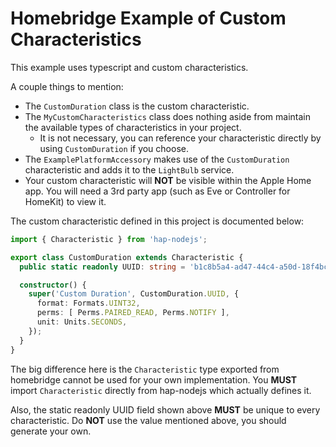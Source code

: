 # Homebridge Example of Custom Characteristics
This example uses typescript and custom characteristics.

A couple things to mention:
- The `CustomDuration` class is the custom characteristic.
- The `MyCustomCharacteristics` class does nothing aside from maintain the available types of characteristics in your project.
  - It is not necessary, you can reference your characteristic directly by using `CustomDuration` if you choose.
- The `ExamplePlatformAccessory` makes use of the `CustomDuration` characteristic and adds it to the `LightBulb` service.
- Your custom characteristic will **NOT** be visible within the Apple Home app. You will need a 3rd party app (such as Eve or Controller for HomeKit) to view it.

The custom characteristic defined in this project is documented below:
```typescript
import { Characteristic } from 'hap-nodejs';

export class CustomDuration extends Characteristic {
  public static readonly UUID: string = 'b1c8b5a4-ad47-44c4-a50d-18f4bc92737b';

  constructor() {
    super('Custom Duration', CustomDuration.UUID, {
      format: Formats.UINT32,
      perms: [ Perms.PAIRED_READ, Perms.NOTIFY ],
      unit: Units.SECONDS,
    });
  }
}
```
The big difference here is the `Characteristic` type exported from homebridge cannot be used for your own implementation. You **MUST** import `Characteristic` directly from hap-nodejs which actually defines it.

Also, the static readonly UUID field shown above **MUST** be unique to every characteristic. Do **NOT** use the value mentioned above, you should generate your own.
